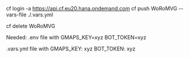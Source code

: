cf login -a https://api.cf.eu20.hana.ondemand.com
cf push WoRoMVG --vars-file ./.vars.yml


cf delete WoRoMVG

Needed:
.env file with
GMAPS_KEY=xyz
BOT_TOKEN=xyz

.vars.yml file with
GMAPS_KEY: xyz
BOT_TOKEN: xyz